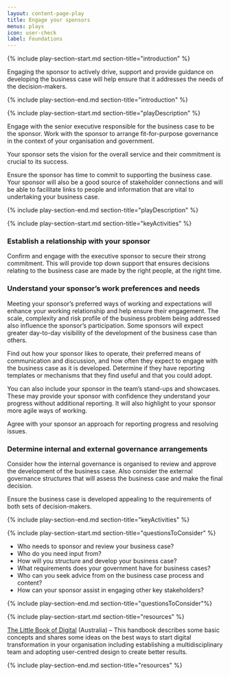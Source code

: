 ```yaml
---
layout: content-page-play
title: Engage your sponsors
menus: plays
icon: user-check
label: Foundations
---
```

<!--start include wraps the section in starting HTML for styling purposes -->
{% include play-section-start.md section-title="introduction" %}
<p>Engaging the sponsor to actively drive, support and provide guidance on developing the business case will help ensure that it addresses the needs of the decision-makers.</p>
<!--end include -->
{% include play-section-end.md section-title="introduction" %}



<!--start include wraps the section in starting HTML for styling purposes -->
{% include play-section-start.md section-title="playDescription" %}
<p>Engage with the senior executive responsible for the business case to be the sponsor. Work with the sponsor to arrange fit-for-purpose governance in the context of your organisation and government.</p>
<p>Your sponsor sets the vision for the overall service and their commitment is crucial to its success.</p>
<p>Ensure the sponsor has time to commit to supporting the business case. Your sponsor will also be a good source of stakeholder connections and will be able to facilitate links to people and information that are vital to undertaking your business case.</p>
<!--end include -->
{% include play-section-end.md section-title="playDescription" %}



<!--start include wraps the section in starting HTML for styling purposes -->
{% include play-section-start.md section-title="keyActivities" %}
<h3>Establish a relationship with your sponsor</h3>
<p>Confirm and engage with the executive sponsor to secure their strong commitment. This will provide top down support that ensures decisions relating to the business case are made by the right people, at the right time.</p>
<h3>Understand your sponsor&rsquo;s work preferences and needs</h3>
<p>Meeting your sponsor&rsquo;s preferred ways of working and expectations will enhance your working relationship and help ensure their engagement. The scale, complexity and risk profile of the business problem being addressed also influence the sponsor&rsquo;s participation. Some sponsors will expect greater day-to-day visibility of the development of the business case than others.</p>
<p>Find out how your sponsor likes to operate, their preferred means of communication and discussion, and how often they expect to engage with the business case as it is developed. Determine if they have reporting templates or mechanisms that they find useful and that you could adopt.</p>
<p>You can also include your sponsor in the team&rsquo;s stand-ups and showcases. These may provide your sponsor with confidence they understand your progress without additional reporting. It will also highlight to your sponsor more agile ways of working.</p>
<p>Agree with your sponsor an approach for reporting progress and resolving issues.</p>
<h3>Determine internal and external governance arrangements</h3>
<p>Consider how the internal governance is organised to review and approve the development of the business case. Also consider the external governance structures that will assess the business case and make the final decision.</p>
<p>Ensure the business case is developed appealing to the requirements of both sets of decision-makers.</p>
<!--end include -->
{% include play-section-end.md section-title="keyActivities" %}



<!--start include wraps the section in starting HTML for styling purposes -->
{% include play-section-start.md section-title="questionsToConsider" %}
<ul>
   	<li>Who needs to sponsor and review your business case?</li>
	<li>Who do you need input from?</li>
	<li>How will you structure and develop your business case?</li>
	<li>What requirements does your government have for business cases?</li>
	<li>Who can you seek advice from on the business case process and content?</li>
	<li>How can your sponsor assist in engaging other key stakeholders?</li>
</ul>
<!--end include -->
{% include play-section-end.md section-title="questionsToConsider"%}



<!--start include wraps the section in starting HTML for styling purposes -->
{% include play-section-start.md section-title="resources" %}
<p><a href="https://www.dta.gov.au/blogs/thinking-and-acting-digitally-little-book-digital">The Little Book of Digital</a> (Australia) &ndash; This handbook describes some basic concepts and shares some ideas on the best ways to start digital transformation in your organisation including establishing a multidisciplinary team and adopting user-centred design to create better results.</p>

<!--end include -->
{% include play-section-end.md section-title="resources" %}